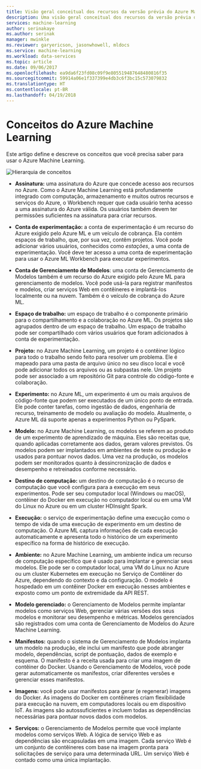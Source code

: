 ```yaml
---
title: Visão geral conceitual dos recursos da versão prévia do Azure Machine Learning | Microsoft Docs
description: Uma visão geral conceitual dos recursos da versão prévia do Azure Machine Learning, como assinaturas, contas, espaços de trabalho, projetos, etc.
services: machine-learning
author: serinakaye
ms.author: serinak
manager: mwinkle
ms.reviewer: garyericson, jasonwhowell, mldocs
ms.service: machine-learning
ms.workload: data-services
ms.topic: article
ms.date: 09/06/2017
ms.openlocfilehash: ea9da6f23fd08c09f9e805519487648480816f35
ms.sourcegitcommit: 59914a06e1f337399e4db3c6f3bc15c573079832
ms.translationtype: HT
ms.contentlocale: pt-BR
ms.lasthandoff: 04/19/2018
---
```

# <a name="azure-machine-learning---concepts"></a>Conceitos do Azure Machine Learning

Este artigo define e descreve os conceitos que você precisa saber para usar o Azure Machine Learning. 

![Hierarquia de conceitos](media/overview-general-concepts/hierarchy.png)

- **Assinatura:** uma assinatura do Azure que concede acesso aos recursos no Azure. Como o Azure Machine Learning está profundamente integrado com computação, armazenamento e muitos outros recursos e serviços do Azure, o Workbench requer que cada usuário tenha acesso a uma assinatura do Azure válida. Os usuários também devem ter permissões suficientes na assinatura para criar recursos.


- **Conta de experimentação:** a conta de experimentação é um recurso do Azure exigido pelo Azure ML e um veículo de cobrança. Ela contém espaços de trabalho, que, por sua vez, contêm projetos. Você pode adicionar vários usuários, conhecidos como _estações_, a uma conta de experimentação. Você deve ter acesso a uma conta de experimentação para usar o Azure ML Workbench para executar experimentos. 


- **Conta de Gerenciamento de Modelos**: uma conta de Gerenciamento de Modelos também é um recurso do Azure exigido pelo Azure ML para gerenciamento de modelos. Você pode usá-la para registrar manifestos e modelos, criar serviços Web em contêineres e implantá-los localmente ou na nuvem. Também é o veículo de cobrança do Azure ML.


- **Espaço de trabalho:** um espaço de trabalho é o componente primário para o compartilhamento e a colaboração no Azure ML. Os projetos são agrupados dentro de um espaço de trabalho. Um espaço de trabalho pode ser compartilhado com vários usuários que foram adicionados à conta de experimentação.


- **Projeto:** no Azure Machine Learning, um projeto é o contêiner lógico para todo o trabalho sendo feito para resolver um problema. Ele é mapeado para uma pasta de arquivo único no seu disco local e você pode adicionar todos os arquivos ou as subpastas nele. Um projeto pode ser associado a um repositório Git para controle do código-fonte e colaboração.  

- **Experimento:** no Azure ML, um experimento é um ou mais arquivos de código-fonte que podem ser executados de um único ponto de entrada. Ele pode conter tarefas, como ingestão de dados, engenharia de recurso, treinamento de modelo ou avaliação do modelo. Atualmente, o Azure ML dá suporte apenas a experimentos Python ou PySpark.


- **Modelo:** no Azure Machine Learning, os modelos se referem ao produto de um experimento de aprendizado de máquina. Eles são receitas que, quando aplicadas corretamente aos dados, geram valores previstos. Os modelos podem ser implantados em ambientes de teste ou produção e usados para pontuar novos dados. Uma vez na produção, os modelos podem ser monitorados quanto à dessincronização de dados e desempenho e retreinados conforme necessário. 

- **Destino de computação:** um destino de computação é o recurso de computação que você configura para a execução em seus experimentos. Pode ser seu computador local (Windows ou macOS), contêiner do Docker em execução no computador local ou em uma VM do Linux no Azure ou em um cluster HDInsight Spark.


- **Execução:** o serviço de experimentação define uma execução como o tempo de vida de uma execução de experimento em um destino de computação. O Azure ML captura informações de cada execução automaticamente e apresenta todo o histórico de um experimento específico na forma de histórico de execução.

- **Ambiente:** no Azure Machine Learning, um ambiente indica um recurso de computação específico que é usado para implantar e gerenciar seus modelos. Ele pode ser o computador local, uma VM do Linux no Azure ou um cluster Kubernetes em execução no Serviço de Contêiner do Azure, dependendo do contexto e da configuração. O modelo é hospedado em um contêiner Docker em execução nesses ambientes e exposto como um ponto de extremidade da API REST.


- **Modelo gerenciado:** o Gerenciamento de Modelos permite implantar modelos como serviços Web, gerenciar várias versões dos seus modelos e monitorar seu desempenho e métricas. Modelos gerenciados são registrados com uma conta de Gerenciamento de Modelos do Azure Machine Learning.

- **Manifestos:** quando o sistema de Gerenciamento de Modelos implanta um modelo na produção, ele inclui um manifesto que pode abranger modelo, dependências, script de pontuação, dados de exemplo e esquema. O manifesto é a receita usada para criar uma imagem de contêiner do Docker. Usando o Gerenciamento de Modelos, você pode gerar automaticamente os manifestos, criar diferentes versões e gerenciar esses manifestos. 


- **Imagens:** você pode usar manifestos para gerar (e regenerar) imagens do Docker. As imagens do Docker em contêineres criam flexibilidade para execução na nuvem, em computadores locais ou em dispositivo IoT. As imagens são autossuficientes e incluem todas as dependências necessárias para pontuar novos dados com modelos. 

- **Serviços:** o Gerenciamento de Modelos permite que você implante modelos como serviços Web. A lógica de serviço Web e as dependências são encapsuladas em uma imagem. Cada serviço Web é um conjunto de contêineres com base na imagem pronta para solicitações de serviço para uma determinada URL. Um serviço Web é contado como uma única implantação.
